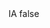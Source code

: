 <?xml version="1.0" encoding="UTF-8"?>
<CustomMetadata xmlns="http://soap.sforce.com/2006/04/metadata">
    <label>IA</label>
    <protected>false</protected>
</CustomMetadata>
